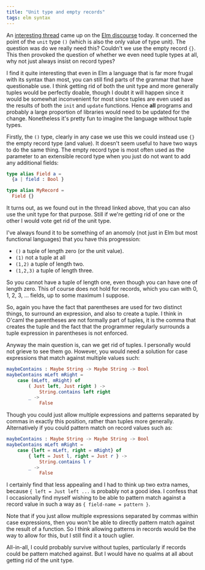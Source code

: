 ```yaml
---
title: "Unit type and empty records"
tags: elm syntax
---
```


An [interesting thread](https://discourse.elm-lang.org/t/unit-type-purpose/6848) came up on the [Elm discourse](https://discourse.elm-lang.org/) today. It concerned the point of the `unit` type `()` (which is also the only value of type unit). The question was do we really need this? Couldn't we use the empty record `{}`. This then provoked the question of whether we even need tuple types at all, why not just always insist on record types?

I find it quite interesting that even in Elm a language that is far more frugal with its syntax than most, you can still find parts of the grammar that have questionable use. I think getting rid of both the unit type and more generally tuples would be perfectly doable, though I doubt it will happen since it would be somewhat inconvenient for most since tuples are even used as the results of both the `init` and `update` functions. Hence **all** programs and probably a large proportion of libraries would need to be updated for the change. Nonetheless it's pretty fun to imagine the language without tuple types.

Firstly, the `()` type, clearly in any case we use this we could instead use `{}` the empty record type (and value). It doesn't seem useful to have two ways to do the same thing. The empty record type is most often used as the parameter to an extensible record type when you just do not want to add any additional fields:

```elm
type alias Field a =
  {a | field : Bool }

type alias MyRecord =
  Field {}
```

It turns out, as we found out in the thread linked above, that you can also use the unit type for that purpose. Still if we're getting rid of one or the other I would vote get rid of the unit type.

I've always found it to be something of an anomoly (not just in Elm but most functional languages) that you have this progression:
* `()` a tuple of length zero (or the unit value).
* `(1)` not a tuple at all
* `(1,2)` a tuple of length two.
* `(1,2,3)` a tuple of length three.

So you cannot have a tuple of length one, even though you can have one of length zero. This of course does not hold for records, which you can with 0, 1, 2, 3, ... fields, up to some maximum I suppose.

So, again you have the fact that parentheses are used for two distinct things, to surround an expression, and also to create a tuple. I think in O'caml the parentheses are not formally part of tuples, it is the comma that creates the tuple and the fact that the programmer regularly surrounds a tuple expression in parentheses is not enforced.

Anyway the main question is, can we get rid of tuples. I personally would not grieve to see them go. However, you would need a solution for case expressions that match against multiple values such:

```elm
maybeContains : Maybe String -> Maybe String -> Bool
maybeContains mLeft mRight =
    case (mLeft, mRight) of
        ( Just left, Just right ) ->
            String.contains left right
        _ ->
            False
```
Though you could just allow multiple expressions and patterns separated by commas in exactly this position, rather than tuples more generally. Alternatively if you could pattern match on record values such as:


```elm
maybeContains : Maybe String -> Maybe String -> Bool
maybeContains mLeft mRight =
    case {left = mLeft, right = mRight} of
        { left = Just l, right = Just r } ->
            String.contains l r
        _ ->
            False
```

I certainly find that less appealing and I had to think up two extra names, because `{ left = Just left ...` is probably not a good idea. I confess that I occasionally find myself wishing to be able to pattern match against a record value in such a way as `{ field-name = pattern }`. 


Note that if you just allow multiple expressions separated by commas within case expressions, then you won't be able to directly pattern match against the result of a function. So I think allowing patterns in records would be the way to allow for this, but I still find it a touch uglier.

All-in-all, I could probably survive without tuples, particularly if records could be pattern matched against. But I would have no qualms at all about getting rid of the unit type.
